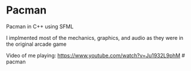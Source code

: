 # Pacman
Pacman in C++ using SFML

I implmented most of the mechanics, graphics, and audio as they were in the original arcade game

Video of me playing:
https://www.youtube.com/watch?v=Ju1932L9phM
#   p a c m a n  
 